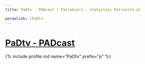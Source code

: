 ```yaml
---
title: PaDtv - PADcast | Patromierz - statystyki Patronite.pl

permalink: /PaDtv
---
```


# [PaDtv - PADcast](https://patronite.pl/PaDtv)

{% include profile.md name="PaDtv" prefix="p" %}
